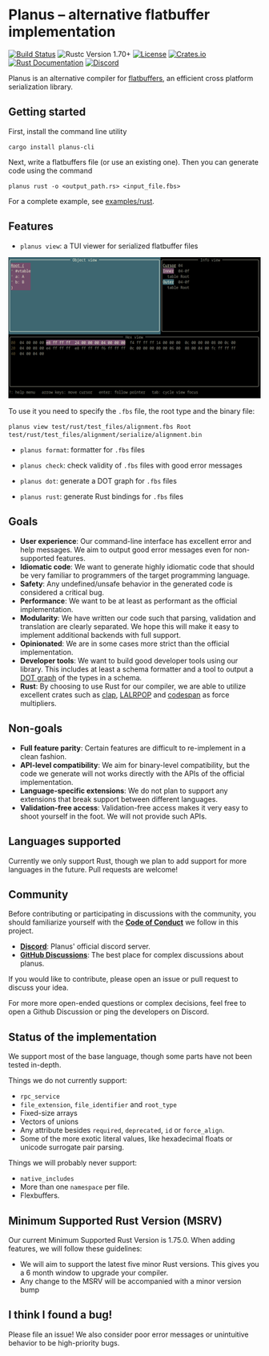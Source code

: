 # Planus – alternative flatbuffer implementation

[![Build Status](https://github.com/planus-org/planus/actions/workflows/rust.yml/badge.svg?branch=main)](https://github.com/planus-org/planus/actions/workflows/rust.yml)
![Rustc Version 1.70+](https://img.shields.io/badge/rustc-1.70+-lightgray.svg)
[![License](https://img.shields.io/crates/l/planus)](https://crates.io/crates/planus)
[![Crates.io](https://img.shields.io/crates/v/planus)](https://crates.io/crates/planus)
[![Rust Documentation](https://img.shields.io/badge/api-rustdoc-blue.svg)](https://docs.rs/planus)
[![Discord](https://img.shields.io/discord/1011185439270510665.svg?label=&logo=discord&logoColor=ffffff&color=7389D8&labelColor=6A7EC2)](https://discord.gg/M5uJswg6Xd)

Planus is an alternative compiler for [flatbuffers](https://google.github.io/flatbuffers/), an efficient cross platform serialization library.

## Getting started

First, install the command line utility

```shell
cargo install planus-cli
```

Next, write a flatbuffers file (or use an existing one). Then you can generate code using the command

```shell
planus rust -o <output_path.rs> <input_file.fbs>
```

For a complete example, see [examples/rust](examples/rust).

## Features

- `planus view`: a TUI viewer for serialized flatbuffer files

![Planus View](planus-view.png)

To use it you need to specify the `.fbs` file, the root type and the binary file:

```shell
planus view test/rust/test_files/alignment.fbs Root test/rust/test_files/alignment/serialize/alignment.bin
```

- `planus format`: formatter for `.fbs` files

- `planus check`: check validity of `.fbs` files with good error messages

- `planus dot`: generate a DOT graph for `.fbs` files

- `planus rust`: generate Rust bindings for `.fbs` files

## Goals

- **User experience**: Our command-line interface has excellent error and help messages. We aim to output good error messages even for non-supported features.
- **Idiomatic code**: We want to generate highly idiomatic code that should be very familiar to programmers of the target programming language.
- **Safety**: Any undefined/unsafe behavior in the generated code is considered a critical bug.
- **Performance**: We want to be at least as performant as the official implementation.
- **Modularity**: We have written our code such that parsing, validation and translation are clearly separated. We hope this will make it easy to implement additional backends with full support.
- **Opinionated**: We are in some cases more strict than the official implementation.
- **Developer tools**: We want to build good developer tools using our library. This includes at least a schema formatter and a tool to output a [DOT graph](<https://en.wikipedia.org/wiki/DOT_(graph_description_language)>) of the types in a schema.
- **Rust**: By choosing to use Rust for our compiler, we are able to utilize excellent crates such as [clap](https://github.com/clap-rs/clap), [LALRPOP](https://github.com/lalrpop/lalrpop) and [codespan](https://github.com/brendanzab/codespan) as force multipliers.

## Non-goals

- **Full feature parity**: Certain features are difficult to re-implement in a clean fashion.
- **API-level compatibility**: We aim for binary-level compatibility, but the code we generate will not works directly with the APIs of the official implementation.
- **Language-specific extensions**: We do not plan to support any extensions that break support between different languages.
- **Validation-free access**: Validation-free access makes it very easy to shoot yourself in the foot. We will not provide such APIs.

## Languages supported

Currently we only support Rust, though we plan to add support for more languages in the future. Pull requests are welcome!

## Community

Before contributing or participating in discussions with the community, you should familiarize yourself with the [**Code of Conduct**](https://www.rust-lang.org/policies/code-of-conduct) we follow in this project.

- [**Discord**](https://discord.gg/M5uJswg6Xd): Planus' official discord server.
- [**GitHub Discussions**](https://github.com/planus-org/planus/discussions): The best place for complex discussions about planus.

If you would like to contribute, please open an issue or pull request to discuss your idea.

For more more open-ended questions or complex decisions, feel free to open a Github Discussion or ping the developers on Discord.

## Status of the implementation

We support most of the base language, though some parts have not been tested in-depth.

Things we do not currently support:

- `rpc_service`
- `file_extension`, `file_identifier` and `root_type`
- Fixed-size arrays
- Vectors of unions
- Any attribute besides `required`, `deprecated`, `id` or `force_align`.
- Some of the more exotic literal values, like hexadecimal floats or unicode surrogate pair parsing.

Things we will probably never support:

- `native_includes`
- More than one `namespace` per file.
- Flexbuffers.

## Minimum Supported Rust Version (MSRV)

Our current Minimum Supported Rust Version is 1.75.0. When adding features, we will follow these guidelines:

- We will aim to support the latest five minor Rust versions. This gives you a 6 month window to upgrade your compiler.
- Any change to the MSRV will be accompanied with a minor version bump

## I think I found a bug!

Please file an issue! We also consider poor error messages or unintuitive behavior to be high-priority bugs.
